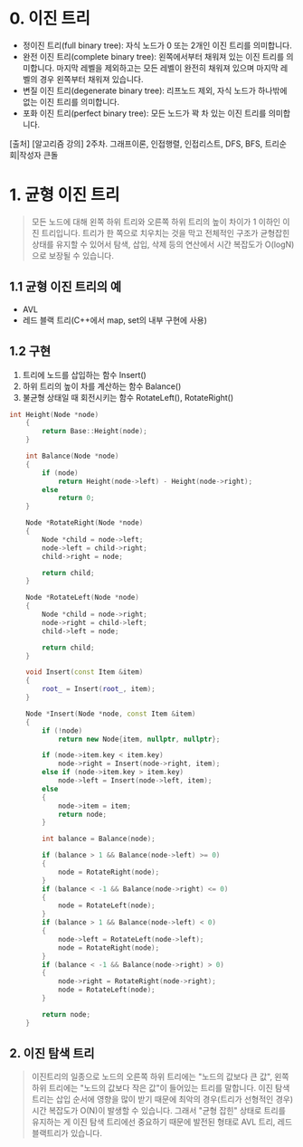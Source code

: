 # 0. 이진 트리
- 정이진 트리(full binary tree): 자식 노드가 0 또는 2개인 이진 트리를 의미합니다. 
- 완전 이진 트리(complete binary tree): 왼쪽에서부터 채워져 있는 이진 트리를 의미합니다. 마지막 레벨을 제외하고는 모든 레벨이 완전히 채워져 있으며 마지막 레벨의 경우 왼쪽부터 채워져 있습니다.
- 변질 이진 트리(degenerate binary tree): 리프노드 제외, 자식 노드가 하나밖에 없는 이진 트리를 의미합니다. 
- 포화 이진 트리(perfect binary tree): 모든 노드가 꽉 차 있는 이진 트리를 의미합니다.

[출처] [알고리즘 강의] 2주차. 그래프이론, 인접행렬, 인접리스트, DFS, BFS, 트리순회|작성자 큰돌

# 1. 균형 이진 트리
> 모든 노드에 대해 왼쪽 하위 트리와 오른쪽 하위 트리의 높이 차이가 1 이하인 이진 트리입니다. 트리가 한 쪽으로 치우치는 것을 막고 전체적인 구조가 균형잡힌 상태를 유지할 수 있어서 탐색, 삽입, 삭제 등의 연산에서 시간 복잡도가 O(logN)으로 보장될 수 있습니다.
   
## 1.1 균형 이진 트리의 예   
- AVL
- 레드 블랙 트리(C++에서 map, set의 내부 구현에 사용)

## 1.2 구현
1. 트리에 노드를 삽입하는 함수 Insert()
2. 하위 트리의 높이 차를 계산하는 함수 Balance()
3. 불균형 상태일 때 회전시키는 함수 RotateLeft(), RotateRight()

```c++
int Height(Node *node)
    {
        return Base::Height(node);
    }

    int Balance(Node *node)
    {
        if (node)
            return Height(node->left) - Height(node->right);
        else
            return 0;
    }

    Node *RotateRight(Node *node)
    {
        Node *child = node->left;
        node->left = child->right;
        child->right = node;

        return child;
    }

    Node *RotateLeft(Node *node)
    {
        Node *child = node->right;
        node->right = child->left;
        child->left = node;

        return child;
    }

    void Insert(const Item &item)
    {
        root_ = Insert(root_, item);
    }

    Node *Insert(Node *node, const Item &item)
    {
        if (!node)
            return new Node{item, nullptr, nullptr};

        if (node->item.key < item.key)
            node->right = Insert(node->right, item);
        else if (node->item.key > item.key)
            node->left = Insert(node->left, item);
        else
        {
            node->item = item;
            return node;
        }

        int balance = Balance(node);

        if (balance > 1 && Balance(node->left) >= 0)
        {
            node = RotateRight(node);
        }
        if (balance < -1 && Balance(node->right) <= 0)
        {
            node = RotateLeft(node);
        }
        if (balance > 1 && Balance(node->left) < 0)
        {
            node->left = RotateLeft(node->left);
            node = RotateRight(node);
        }
        if (balance < -1 && Balance(node->right) > 0)
        {
            node->right = RotateRight(node->right);
            node = RotateLeft(node);
        }

        return node;
    }
```

## 2. 이진 탐색 트리
> 이진트리의 일종으로 노드의 오른쪽 하위 트리에는 "노드의 값보다 큰 값", 왼쪽 하위 트리에는 "노드의 값보다 작은 값"이 들어있는 트리를 말합니다. 이진 탐색 트리는 삽입 순서에 영향을 많이 받기 때문에 최악의 경우(트리가 선형적인 경우) 시간 복잡도가 O(N)이 발생할 수 있습니다. 그래서 "균형 잡힌" 상태로 트리를 유지하는 게 이진 탐색 트리에선 중요하기 때문에 발전된 형태로 AVL 트리, 레드블랙트리가 있습니다.